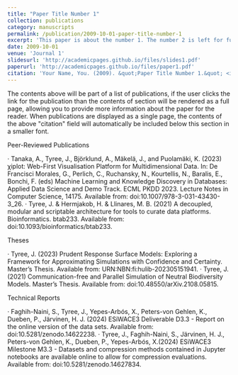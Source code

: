 ```yaml
---
title: "Paper Title Number 1"
collection: publications
category: manuscripts
permalink: /publication/2009-10-01-paper-title-number-1
excerpt: 'This paper is about the number 1. The number 2 is left for future work.'
date: 2009-10-01
venue: 'Journal 1'
slidesurl: 'http://academicpages.github.io/files/slides1.pdf'
paperurl: 'http://academicpages.github.io/files/paper1.pdf'
citation: 'Your Name, You. (2009). &quot;Paper Title Number 1.&quot; <i>Journal 1</i>. 1(1).'
---
```


The contents above will be part of a list of publications, if the user clicks the link for the publication than the contents of section will be rendered as a full page, allowing you to provide more information about the paper for the reader. When publications are displayed as a single page, the contents of the above "citation" field will automatically be included below this section in a smaller font.

Peer-Reviewed Publications

·	Tanaka, A., Tyree, J., Björklund, A., Mäkelä, J., and Puolamäki, K. (2023) χiplot: Web-First Visualisation Platform for Multidimensional Data. In: De Francisci Morales, G., Perlich, C., Ruchansky, N., Kourtellis, N., Baralis, E., Bonchi, F. (eds) Machine Learning and Knowledge Discovery in Databases: Applied Data Science and Demo Track. ECML PKDD 2023. Lecture Notes in Computer Science, 14175. Available from: doi:10.1007/978-3-031-43430-3_26.
·	Tyree, J. & Hermjakob, H. & Llinares, M. B. (2021) A decoupled, modular and scriptable architecture for tools to curate data platforms. Bioinformatics. btab233. Available from: doi:10.1093/bioinformatics/btab233.

Theses

·	Tyree, J. (2023) Prudent Response Surface Models: Exploring a Framework for Approximating Simulations with Confidence and Certainty. Master’s Thesis. Available from: URN:NBN:fi:hulib-202305151941.
·	Tyree, J. (2021) Communication-free and Parallel Simulation of Neutral Biodiversity Models. Master’s Thesis. Available from: doi:10.48550/arXiv.2108.05815.




Technical Reports

·	Faghih-Naini, S., Tyree, J., Yepes-Arbós, X., Peters-von Gehlen, K., Dueben, P., Järvinen, H. J. (2024) ESiWACE3 Deliverable D3.3 - Report on the online version of the data sets. Available from: doi:10.5281/zenodo.14622238.
·	Tyree, J., Faghih-Naini, S., Järvinen, H. J., Peters-von Gehlen, K., Dueben, P., Yepes-Arbós, X.(2024) ESiWACE3 Milestone M3.3 - Datasets and compression methods contained in Jupyter notebooks are available online to allow for compression evaluations. Available from: doi:10.5281/zenodo.14627834.
